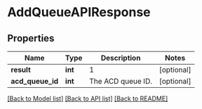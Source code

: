# AddQueueAPIResponse

## Properties
Name | Type | Description | Notes
------------ | ------------- | ------------- | -------------
**result** | **int** | 1 | [optional] 
**acd_queue_id** | **int** | The ACD queue ID. | [optional] 

[[Back to Model list]](../README.md#documentation-for-models) [[Back to API list]](../README.md#documentation-for-api-endpoints) [[Back to README]](../README.md)


